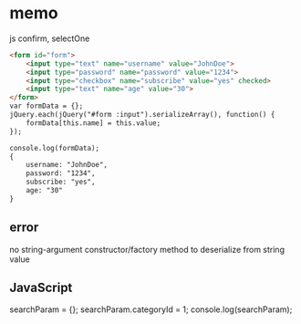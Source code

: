 memo
===
js confirm, selectOne
```html
<form id="form">
    <input type="text" name="username" value="JohnDoe">
    <input type="password" name="password" value="1234">
    <input type="checkbox" name="subscribe" value="yes" checked>
    <input type="text" name="age" value="30">
</form>
var formData = {};
jQuery.each(jQuery("#form :input").serializeArray(), function() {
    formData[this.name] = this.value;
});

console.log(formData);
{
    username: "JohnDoe",
    password: "1234",
    subscribe: "yes",
    age: "30"
}
```
## error
no string-argument constructor/factory method to deserialize from string value

## JavaScript
searchParam = {};
searchParam.categoryId = 1;
console.log(searchParam);
